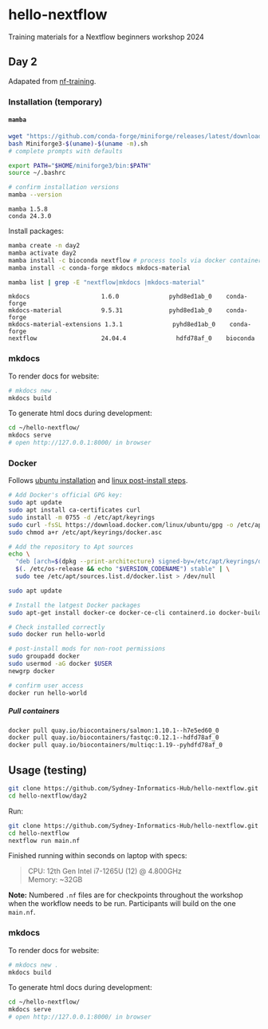 # hello-nextflow
Training materials for a Nextflow beginners workshop 2024

## Day 2  

Adapated from
[nf-training](https://github.com/nextflow-io/training/blob/master/nf-training/script7.nf).

### Installation (temporary)  

#### `mamba`  

```bash
wget "https://github.com/conda-forge/miniforge/releases/latest/download/Miniforge3-$(uname)-$(uname -m).sh"
bash Miniforge3-$(uname)-$(uname -m).sh
# complete prompts with defaults

export PATH="$HOME/miniforge3/bin:$PATH"
source ~/.bashrc

# confirm installation versions
mamba --version
```

```console
mamba 1.5.8
conda 24.3.0
```

Install packages:  

```bash
mamba create -n day2
mamba activate day2
mamba install -c bioconda nextflow # process tools via docker containers
mamba install -c conda-forge mkdocs mkdocs-material
```

```bash
mamba list | grep -E "nextflow|mkdocs |mkdocs-material"
```

```console
mkdocs                    1.6.0              pyhd8ed1ab_0    conda-forge
mkdocs-material           9.5.31             pyhd8ed1ab_0    conda-forge
mkdocs-material-extensions 1.3.1              pyhd8ed1ab_0    conda-forge
nextflow                  24.04.4              hdfd78af_0    bioconda
```

### mkdocs  

To render docs for website:  

```bash
# mkdocs new .
mkdocs build
```

To generate html docs during development:
```bash
cd ~/hello-nextflow/
mkdocs serve
# open http://127.0.0.1:8000/ in browser
```

### Docker   

Follows [ubuntu installation](https://docs.docker.com/engine/install/ubuntu/#install-using-the-repository) and [linux post-install steps](https://docs.docker.com/engine/install/linux-postinstall/).

```bash
# Add Docker's official GPG key:
sudo apt update
sudo apt install ca-certificates curl
sudo install -m 0755 -d /etc/apt/keyrings
sudo curl -fsSL https://download.docker.com/linux/ubuntu/gpg -o /etc/apt/keyrings/docker.asc
sudo chmod a+r /etc/apt/keyrings/docker.asc

# Add the repository to Apt sources
echo \
  "deb [arch=$(dpkg --print-architecture) signed-by=/etc/apt/keyrings/docker.asc] https://download.docker.com/linux/ubuntu \
  $(. /etc/os-release && echo "$VERSION_CODENAME") stable" | \
  sudo tee /etc/apt/sources.list.d/docker.list > /dev/null

sudo apt update

# Install the latgest Docker packages
sudo apt-get install docker-ce docker-ce-cli containerd.io docker-buildx-plugin docker-compose-plugin

# Check installed correctly
sudo docker run hello-world

# post-install mods for non-root permissions
sudo groupadd docker
sudo usermod -aG docker $USER
newgrp docker

# confirm user access
docker run hello-world
```

##### Pull containers  

```bash
docker pull quay.io/biocontainers/salmon:1.10.1--h7e5ed60_0
docker pull quay.io/biocontainers/fastqc:0.12.1--hdfd78af_0
docker pull quay.io/biocontainers/multiqc:1.19--pyhdfd78af_0
```

## Usage (testing)   

```bash
git clone https://github.com/Sydney-Informatics-Hub/hello-nextflow.git # need some extra args for draft branch  
cd hello-nextflow/day2  
```

Run:  

```bash
git clone https://github.com/Sydney-Informatics-Hub/hello-nextflow.git
cd hello-nextflow
nextflow run main.nf
```

Finished running within seconds on laptop with specs:
> CPU: 12th Gen Intel i7-1265U (12) @ 4.800GHz  
> Memory: ~32GB

**Note:** Numbered `.nf` files are for checkpoints throughout the workshop
when the workflow needs to be run. Participants will build on the one
`main.nf`.  

### mkdocs  

To render docs for website:  

```bash
# mkdocs new .
mkdocs build
```

To generate html docs during development:
```bash
cd ~/hello-nextflow/
mkdocs serve
# open http://127.0.0.1:8000/ in browser
```
